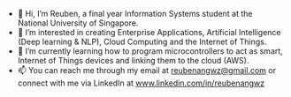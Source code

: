 - 👋 Hi, I’m Reuben, a final year Information Systems student at the National University of Singapore.
- 👀 I’m interested in creating Enterprise Applications, Artificial Intelligence (Deep learning & NLP), Cloud Computing and the Internet of Things.
- 🌱 I’m currently learning how to program microcontrollers to act as smart, Internet of Things devices and linking them to the cloud (AWS).
- 📫 You can reach me through my email at reubenangwz@gmail.com or connect with me via LinkedIn at www.linkedin.com/in/reubenangwz

<!---
reubenwz/reubenwz is a ✨ special ✨ repository because its `README.md` (this file) appears on your GitHub profile.
You can click the Preview link to take a look at your changes.
--->
